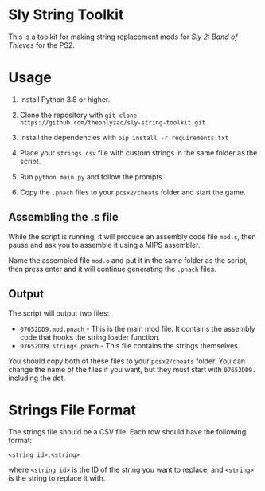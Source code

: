 # Sly String Toolkit

This is a toolkit for making string replacement mods for *Sly 2: Band of Thieves* for the PS2.

# Usage

1. Install Python 3.8 or higher.

2. Clone the repository with `git clone https://github.com/theonlyzac/sly-string-toolkit.git`

3. Install the dependencies with `pip install -r requirements.txt`

4. Place your `strings.csv` file with custom strings in the same folder as the script.

5. Run `python main.py` and follow the prompts.

6. Copy the `.pnach` files to your `pcsx2/cheats` folder and start the game.

## Assembling the .s file

While the script is running, it will produce an assembly code file `mod.s`, then pause and ask you to assemble it using a MIPS assembler.

Name the assembled file `mod.o` and put it in the same folder as the script, then press enter and it will continue generating the `.pnach` files.

## Output 

The script will output two files:

* `07652DD9.mod.pnach` - This is the main mod file. It contains the assembly code that hooks the string loader function.
* `07652DD9.strings.pnach` - This file contains the strings themselves.

You should copy both of these files to your `pcsx2/cheats` folder. You can change the name of the files if you want, but they must start with `07652DD9.` including the dot.

# Strings File Format

The strings file should be a CSV file. Each row should have the following format:

`<string id>,<string>`

where `<string id>` is the ID of the string you want to replace, and `<string>` is the string to replace it with.